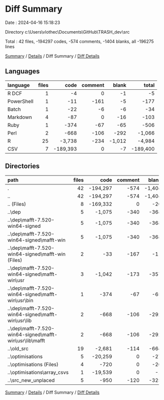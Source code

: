 # Diff Summary

Date : 2024-04-16 15:18:23

Directory c:\\Users\\vlothec\\Documents\\GitHub\\TRASH_dev\\src

Total : 42 files,  -194297 codes, -574 comments, -1404 blanks, all -196275 lines

[Summary](results.md) / [Details](details.md) / Diff Summary / [Diff Details](diff-details.md)

## Languages
| language | files | code | comment | blank | total |
| :--- | ---: | ---: | ---: | ---: | ---: |
| R DCF | 1 | -4 | 0 | -1 | -5 |
| PowerShell | 1 | -11 | -161 | -5 | -177 |
| Batch | 1 | -22 | -6 | -6 | -34 |
| Markdown | 4 | -87 | 0 | -16 | -103 |
| Ruby | 1 | -374 | -67 | -65 | -506 |
| Perl | 2 | -668 | -106 | -292 | -1,066 |
| R | 25 | -3,738 | -234 | -1,012 | -4,984 |
| CSV | 7 | -189,393 | 0 | -7 | -189,400 |

## Directories
| path | files | code | comment | blank | total |
| :--- | ---: | ---: | ---: | ---: | ---: |
| . | 42 | -194,297 | -574 | -1,404 | -196,275 |
| .. | 42 | -194,297 | -574 | -1,404 | -196,275 |
| .. (Files) | 8 | -169,332 | 0 | -20 | -169,352 |
| ..\\dep | 5 | -1,075 | -340 | -368 | -1,783 |
| ..\\dep\\mafft-7.520-win64-signed | 5 | -1,075 | -340 | -368 | -1,783 |
| ..\\dep\\mafft-7.520-win64-signed\\mafft-win | 5 | -1,075 | -340 | -368 | -1,783 |
| ..\\dep\\mafft-7.520-win64-signed\\mafft-win (Files) | 2 | -33 | -167 | -11 | -211 |
| ..\\dep\\mafft-7.520-win64-signed\\mafft-win\\usr | 3 | -1,042 | -173 | -357 | -1,572 |
| ..\\dep\\mafft-7.520-win64-signed\\mafft-win\\usr\\bin | 1 | -374 | -67 | -65 | -506 |
| ..\\dep\\mafft-7.520-win64-signed\\mafft-win\\usr\\lib | 2 | -668 | -106 | -292 | -1,066 |
| ..\\dep\\mafft-7.520-win64-signed\\mafft-win\\usr\\lib\\mafft | 2 | -668 | -106 | -292 | -1,066 |
| ..\\old_src | 19 | -2,681 | -114 | -664 | -3,459 |
| ..\\optimisations | 5 | -20,259 | 0 | -27 | -20,286 |
| ..\\optimisations (Files) | 4 | -720 | 0 | -26 | -746 |
| ..\\optimisations\\array_csvs | 1 | -19,539 | 0 | -1 | -19,540 |
| ..\\src_new_unplaced | 5 | -950 | -120 | -325 | -1,395 |

[Summary](results.md) / [Details](details.md) / Diff Summary / [Diff Details](diff-details.md)